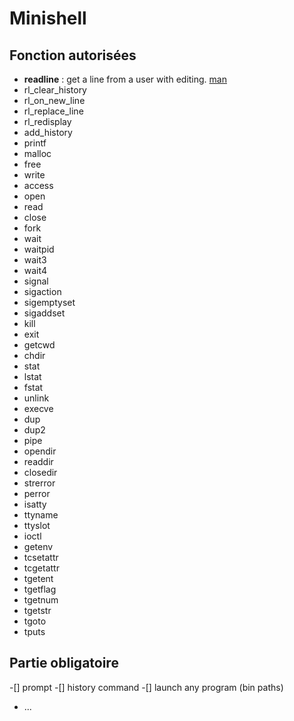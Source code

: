 # Minishell


## Fonction autorisées
* **readline** : get a line from a user with editing. [man](https://www.man7.org/linux/man-pages/man3/readline.3.html)
* rl_clear_history
* rl_on_new_line
* rl_replace_line
* rl_redisplay
* add_history
* printf
* malloc
* free
* write
* access
* open
* read
* close
* fork
* wait
* waitpid
* wait3
* wait4
* signal
* sigaction
* sigemptyset
* sigaddset
* kill
* exit
* getcwd
* chdir
* stat
* lstat
* fstat
* unlink
* execve
* dup
* dup2
* pipe
* opendir
* readdir
* closedir
* strerror
* perror
* isatty
* ttyname
* ttyslot
* ioctl
* getenv
* tcsetattr
* tcgetattr
* tgetent
* tgetflag
* tgetnum
* tgetstr
* tgoto
* tputs

## Partie obligatoire

-[] prompt
-[] history command
-[] launch any program (bin paths)
- ...